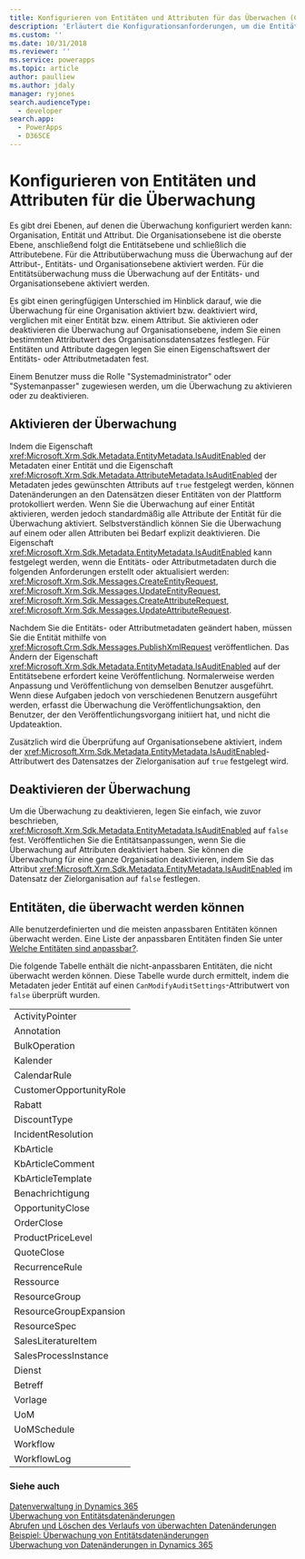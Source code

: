 ```yaml
---
title: Konfigurieren von Entitäten und Attributen für das Überwachen (Common Data Service für Apps) | Microsoft Docs
description: 'Erläutert die Konfigurationsanforderungen, um die Entitäten und Attributen für die Überwachung zu aktivieren und zu deaktivieren.'
ms.custom: ''
ms.date: 10/31/2018
ms.reviewer: ''
ms.service: powerapps
ms.topic: article
author: paulliew
ms.author: jdaly
manager: ryjones
search.audienceType:
  - developer
search.app:
  - PowerApps
  - D365CE
---
```

# <a name="configure-entities-and-attributes-for-auditing"></a>Konfigurieren von Entitäten und Attributen für die Überwachung

Es gibt drei Ebenen, auf denen die Überwachung konfiguriert werden kann: Organisation, Entität und Attribut. Die Organisationsebene ist die oberste Ebene, anschließend folgt die Entitätsebene und schließlich die Attributebene. Für die Attributüberwachung muss die Überwachung auf der Attribut-, Entitäts- und Organisationsebene aktiviert werden. Für die Entitätsüberwachung muss die Überwachung auf der Entitäts- und Organisationsebene aktiviert werden.  
  
 Es gibt einen geringfügigen Unterschied im Hinblick darauf, wie die Überwachung für eine Organisation aktiviert bzw. deaktiviert wird, verglichen mit einer Entität bzw. einem Attribut. Sie aktivieren oder deaktivieren die Überwachung auf Organisationsebene, indem Sie einen bestimmten Attributwert des Organisationsdatensatzes festlegen. Für Entitäten und Attribute dagegen legen Sie einen Eigenschaftswert der Entitäts- oder Attributmetadaten fest.  
  
 Einem Benutzer muss die Rolle "Systemadministrator" oder "Systemanpasser" zugewiesen werden, um die Überwachung zu aktivieren oder zu deaktivieren.  
  
## <a name="enabling-auditing"></a>Aktivieren der Überwachung  

 Indem die Eigenschaft <xref:Microsoft.Xrm.Sdk.Metadata.EntityMetadata.IsAuditEnabled> der Metadaten einer Entität und die Eigenschaft <xref:Microsoft.Xrm.Sdk.Metadata.AttributeMetadata.IsAuditEnabled> der Metadaten jedes gewünschten Attributs auf `true` festgelegt werden, können Datenänderungen an den Datensätzen dieser Entitäten von der Plattform protokolliert werden. Wenn Sie die Überwachung auf einer Entität aktivieren, werden jedoch standardmäßig alle Attribute der Entität für die Überwachung aktiviert. Selbstverständlich können Sie die Überwachung auf einem oder allen Attributen bei Bedarf explizit deaktivieren. Die Eigenschaft <xref:Microsoft.Xrm.Sdk.Metadata.EntityMetadata.IsAuditEnabled> kann festgelegt werden, wenn die Entitäts- oder Attributmetadaten durch die folgenden Anforderungen erstellt oder aktualisiert werden: <xref:Microsoft.Xrm.Sdk.Messages.CreateEntityRequest>, <xref:Microsoft.Xrm.Sdk.Messages.UpdateEntityRequest>, <xref:Microsoft.Xrm.Sdk.Messages.CreateAttributeRequest>, <xref:Microsoft.Xrm.Sdk.Messages.UpdateAttributeRequest>.  
  
 Nachdem Sie die Entitäts- oder Attributmetadaten geändert haben, müssen Sie die Entität mithilfe von <xref:Microsoft.Crm.Sdk.Messages.PublishXmlRequest> veröffentlichen. Das Ändern der Eigenschaft <xref:Microsoft.Xrm.Sdk.Metadata.EntityMetadata.IsAuditEnabled> auf der Entitätsebene erfordert keine Veröffentlichung. Normalerweise werden Anpassung und Veröffentlichung von demselben Benutzer ausgeführt. Wenn diese Aufgaben jedoch von verschiedenen Benutzern ausgeführt werden, erfasst die Überwachung die Veröffentlichungsaktion, den Benutzer, der den Veröffentlichungsvorgang initiiert hat, und nicht die Updateaktion.  
  
 Zusätzlich wird die Überprüfung auf Organisationsebene aktiviert, indem der <xref:Microsoft.Xrm.Sdk.Metadata.EntityMetadata.IsAuditEnabled>-Attributwert des Datensatzes der Zielorganisation auf `true` festgelegt wird.  
  
## <a name="disabling-auditing"></a>Deaktivieren der Überwachung  
 Um die Überwachung zu deaktivieren, legen Sie einfach, wie zuvor beschrieben, <xref:Microsoft.Xrm.Sdk.Metadata.EntityMetadata.IsAuditEnabled> auf `false` fest. Veröffentlichen Sie die Entitätsanpassungen, wenn Sie die Überwachung auf Attributen deaktiviert haben. Sie können die Überwachung für eine ganze Organisation deaktivieren, indem Sie das Attribut <xref:Microsoft.Xrm.Sdk.Metadata.EntityMetadata.IsAuditEnabled> im Datensatz der Zielorganisation auf `false` festlegen.  
  
## <a name="entities-that-can-be-audited"></a>Entitäten, die überwacht werden können  
 Alle benutzerdefinierten und die meisten anpassbaren Entitäten können überwacht werden. Eine Liste der anpassbaren Entitäten finden Sie unter [Welche Entitäten sind anpassbar?](/dynamics365/customer-engagement/developer/which-entities-are-customizable).  
  
 Die folgende Tabelle enthält die nicht-anpassbaren Entitäten, die nicht überwacht werden können. Diese Tabelle wurde durch ermittelt, indem die Metadaten jeder Entität auf einen `CanModifyAuditSettings`-Attributwert von `false` überprüft wurden.  
  
||  
|-|  
|ActivityPointer|  
|Annotation|  
|BulkOperation|  
|Kalender|  
|CalendarRule|  
|CustomerOpportunityRole|  
|Rabatt|  
|DiscountType|  
|IncidentResolution|  
|KbArticle|  
|KbArticleComment|  
|KbArticleTemplate|  
|Benachrichtigung|  
|OpportunityClose|  
|OrderClose|  
|ProductPriceLevel|  
|QuoteClose|  
|RecurrenceRule|  
|Ressource|  
|ResourceGroup|  
|ResourceGroupExpansion|  
|ResourceSpec|  
|SalesLiteratureItem|  
|SalesProcessInstance|  
|Dienst|  
|Betreff|  
|Vorlage|  
|UoM|  
|UoMSchedule|  
|Workflow|  
|WorkflowLog|  
  
### <a name="see-also"></a>Siehe auch  
 [Datenverwaltung in Dynamics 365](/dynamics365/customer-engagement/developer/manage-data)   
 [Überwachung von Entitätsdatenänderungen](/dynamics365/customer-engagement/developer/audit-entity-data-changes)   
 [Abrufen und Löschen des Verlaufs von überwachten Datenänderungen](retrieve-and-delete-the-history-of-audited-data-changes.md)   
 [Beispiel: Überwachung von Entitätsdatenänderungen](/dynamics365/customer-engagement/developer/sample-audit-entity-data-changes)   
 [Überwachung von Datenänderungen in Dynamics 365](/dynamics365/customer-engagement/developer/audit-entity-data-changes)